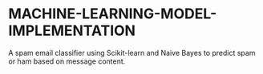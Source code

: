 # MACHINE-LEARNING-MODEL-IMPLEMENTATION
A spam email classifier using Scikit-learn and Naive Bayes to predict spam or ham based on message content.
